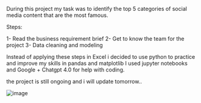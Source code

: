 During this project my task was to identify the top 5 categories of social media content that are the most famous.


Steps:

1- Read the business requirement brief
2- Get to know the team for the project
3- Data cleaning and modeling


Instead of applying these steps in Excel i decided to use python to practice and improve my skills in pandas and matplotlib
I used jupyter notebooks and Google + Chatgpt 4.0 for help with coding.

the project is still ongoing and i will update tomorrow..

![image](https://github.com/user-attachments/assets/60050bea-d65b-4b03-b5ce-fcdadc111cf0)
